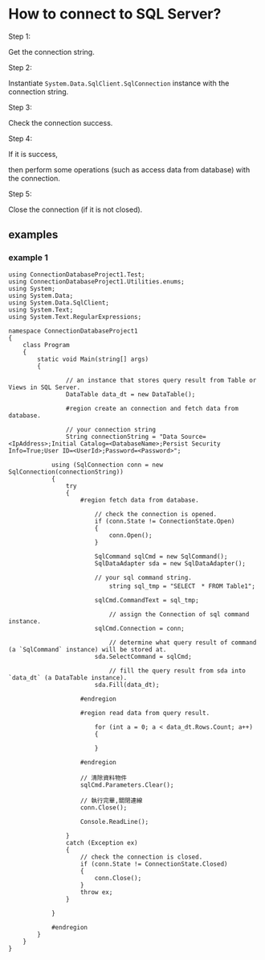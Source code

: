 # How to connect to SQL Server?
Step 1:

Get the connection string.

Step 2:

Instantiate `System.Data.SqlClient.SqlConnection` instance with the connection string.

Step 3: 

Check the connection success.

Step 4:

If it is success,

then perform some operations (such as access data from database) with the connection.

Step 5:

Close the connection (if it is not closed).

## examples
### example 1

```
using ConnectionDatabaseProject1.Test;
using ConnectionDatabaseProject1.Utilities.enums;
using System;
using System.Data;
using System.Data.SqlClient;
using System.Text;
using System.Text.RegularExpressions;

namespace ConnectionDatabaseProject1
{
    class Program
    {
        static void Main(string[] args)
        {

          		// an instance that stores query result from Table or Views in SQL Server.
    			DataTable data_dt = new DataTable();

    			#region create an connection and fetch data from database.

    			// your connection string
    			String connectionString = "Data Source=<IpAddress>;Initial Catalog=<DatabaseName>;Persist Security Info=True;User ID=<UserId>;Password=<Password>";

			using (SqlConnection conn = new SqlConnection(connectionString))
			{
				try
				{
					#region fetch data from database.

						// check the connection is opened.
						if (conn.State != ConnectionState.Open)
						{
							conn.Open();
						}
	
						SqlCommand sqlCmd = new SqlCommand();
						SqlDataAdapter sda = new SqlDataAdapter();
	
						// your sql command string.
	          				string sql_tmp = "SELECT　* FROM Table1";
						
						sqlCmd.CommandText = sql_tmp;
	
	          				// assign the Connection of sql command instance.
						sqlCmd.Connection = conn;
	
	          				// determine what query result of command (a `SqlCommand` instance) will be stored at. 
						sda.SelectCommand = sqlCmd;
	
	          				// fill the query result from sda into `data_dt` (a DataTable instance).
						sda.Fill(data_dt);

					#endregion

  					#region read data from query result.

						for (int a = 0; a < data_dt.Rows.Count; a++)
	  					{
	  
	  					}

  					#endregion

					// 清除資料物件
					sqlCmd.Parameters.Clear();

					// 執行完畢,關閉連線
					conn.Close();

					Console.ReadLine();

				}
				catch (Exception ex)
				{
					// check the connection is closed.
					if (conn.State != ConnectionState.Closed)
					{
						conn.Close();
					}
					throw ex;
				}

			}

			#endregion
		}
	}
}
```
